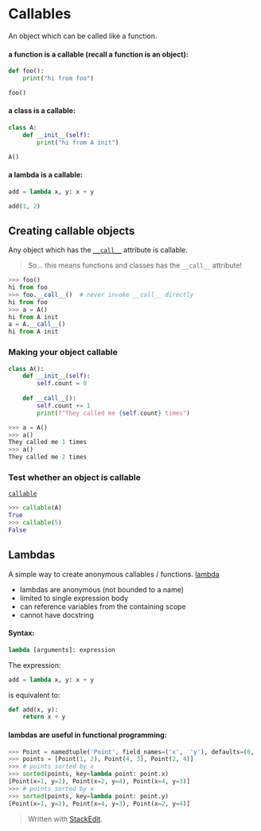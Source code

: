 
# Callables
An object which can be called like a function.
#### a function is a callable (recall a function is an object):
```python
def foo():
    print("hi from foo")

foo()
```
#### a class is a callable:
```python
class A:
    def __init__(self):
        print("hi from A init")

A()
```
#### a lambda is a callable:
```python
add = lambda x, y: x + y

add(1, 2)
```
## Creating callable objects
Any object which has the [```__call__```](https://docs.python.org/3/reference/datamodel.html#object.__call__) attribute is callable.

> So... this means functions and classes has the ```__call__``` attribute!
```python
>>> foo()
hi from foo
>>> foo.__call__()  # never invoke __call__ directly
hi from foo
>>> a = A()
hi from A init
a = A.__call__()
hi from A init
```
### Making your object callable
```python
class A():
    def __init__(self):
        self.count = 0
	
    def __call__():
        self.count += 1
        print(f"They called me {self.count} times")
```
```python
>>> a = A()
>>> a()
They called me 1 times
>>> a()
They called me 2 times
```
### Test whether an object is callable
[```callable```](https://docs.python.org/3/library/functions.html#callable)
```python
>>> callable(A)
True
>>> callable(5)
False
```

## Lambdas
A simple way to create anonymous callables / functions.
[lambda](https://docs.python.org/3/tutorial/controlflow.html#lambda-expressions)

 - lambdas are anonymous (not bounded to a name)
 - limited to single expression body
 - can reference variables from the containing scope
 - cannot have docstring

#### Syntax:
```python
lambda [arguments]: expression
```
The expression:
```python
add = lambda x, y: x + y
```
is equivalent to:
```python
def add(x, y):
	return x + y
```
#### lambdas are useful in functional programming:
```python
>>> Point = namedtuple('Point', field_names=('x',  'y'), defaults=(0,  0))
>>> points = [Point(1, 2), Point(4, 3), Point(2, 4)]
>>> # points sorted by x
>>> sorted(points, key=lambda point: point.x)
[Point(x=1, y=2), Point(x=2, y=4), Point(x=4, y=3)]
>>> # points sorted by x
>>> sorted(points, key=lambda point: point.y)
[Point(x=1, y=2), Point(x=4, y=3), Point(x=2, y=4)]
```


> Written with [StackEdit](https://stackedit.io/).
<!--stackedit_data:
eyJoaXN0b3J5IjpbMTY1NzY4ODk1NywtMTM3MTg3OTA3Niw0Mj
k2ODE3MCwtMTc5Nzg1NzI2M119
-->

